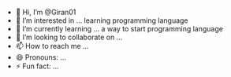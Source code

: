 - 👋 Hi, I’m @Giran01
- 👀 I’m interested in ... learning programming language 
- 🌱 I’m currently learning ... a way to start programming language 
- 💞️ I’m looking to collaborate on ...
- 📫 How to reach me ...
- 😄 Pronouns: ...
- ⚡ Fun fact: ...

<!---
Giran01/Giran01 is a ✨ special ✨ repository because its `README.md` (this file) appears on your GitHub profile.
You can click the Preview link to take a look at your changes.
--->

